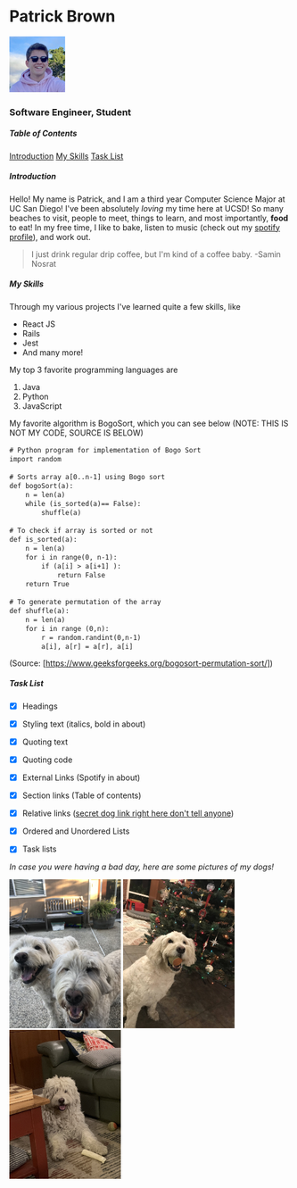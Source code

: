 # Patrick Brown
<img src="images/PatrickPicture3%20copy.png" alt="My Face" width="100" />

### Software Engineer, Student

##### Table of Contents
[Introduction](https://github.com/PatrickBrown1/cse110-lab1/blob/main/index.md#introduction)
[My Skills](https://github.com/PatrickBrown1/cse110-lab1/blob/main/index.md#my-skills)
[Task List](https://github.com/PatrickBrown1/cse110-lab1/blob/main/index.md#task-list)

##### Introduction
Hello! My name is Patrick, and I am a third year Computer Science Major at UC San Diego! I've been absolutely *loving* my time here at UCSD! So many beaches to visit, people to meet, things to learn, and most importantly, **food** to eat! In my free time, I like to bake, listen to music (check out my [spotify profile](https://open.spotify.com/user/226e7cz4cgmyny63rpve67uli?si=97f6a1f657b74d20)), and work out.

> I just drink regular drip coffee, but I'm kind of a coffee baby. -Samin Nosrat


##### My Skills
Through my various projects I've learned quite a few skills, like
- React JS
- Rails
- Jest
- And many more!

My top 3 favorite programming languages are
1. Java
2. Python
3. JavaScript

My favorite algorithm is BogoSort, which you can see below (NOTE: THIS IS NOT MY CODE, SOURCE IS BELOW)
```
# Python program for implementation of Bogo Sort
import random
 
# Sorts array a[0..n-1] using Bogo sort
def bogoSort(a):
    n = len(a)
    while (is_sorted(a)== False):
        shuffle(a)
 
# To check if array is sorted or not
def is_sorted(a):
    n = len(a)
    for i in range(0, n-1):
        if (a[i] > a[i+1] ):
            return False
    return True
 
# To generate permutation of the array
def shuffle(a):
    n = len(a)
    for i in range (0,n):
        r = random.randint(0,n-1)
        a[i], a[r] = a[r], a[i]
```
(Source: [https://www.geeksforgeeks.org/bogosort-permutation-sort/])

##### Task List
- [X] Headings
- [X] Styling text (italics, bold in about)
- [X] Quoting text
- [X] Quoting code
- [X] External Links (Spotify in about)
- [X] Section links (Table of contents)
- [X] Relative links ([secret dog link right here don't tell anyone](images/dogs/hiddendogpic.JPG))
- [X] Ordered and Unordered Lists
- [X] Task lists




*In case you were having a bad day, here are some pictures of my dogs!*

<img src="images/dogs/dog1.jpg" alt="My dogs" width="200" />
<img src="images/dogs/dog2.jpg" alt="One of my dogs holding a ball" width="200" />
<img src="images/dogs/dog3.JPG" alt="One of my dogs with really long hair" width="200" />
